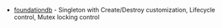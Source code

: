 * [foundationdb](https://github.com/apple/foundationdb/blob/main/flow/include/flow/singleton.h) - Singleton with Create/Destroy customization, Lifecycle control, Mutex locking control


